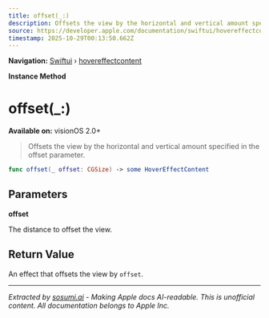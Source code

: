 ```yaml
---
title: offset(_:)
description: Offsets the view by the horizontal and vertical amount specified in the offset parameter.
source: https://developer.apple.com/documentation/swiftui/hovereffectcontent/offset(_:)
timestamp: 2025-10-29T00:13:50.662Z
---
```


**Navigation:** [Swiftui](/documentation/swiftui) › [hovereffectcontent](/documentation/swiftui/hovereffectcontent)

**Instance Method**

# offset(_:)

**Available on:** visionOS 2.0+

> Offsets the view by the horizontal and vertical amount specified in the offset parameter.

```swift
func offset(_ offset: CGSize) -> some HoverEffectContent
```

## Parameters

**offset**

The distance to offset the view.



## Return Value

An effect that offsets the view by `offset`.

---

*Extracted by [sosumi.ai](https://sosumi.ai) - Making Apple docs AI-readable.*
*This is unofficial content. All documentation belongs to Apple Inc.*
